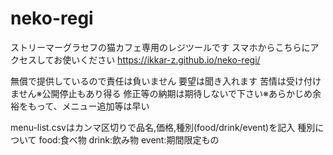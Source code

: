 # neko-regi
ストリーマーグラセフの猫カフェ専用のレジツールです
スマホからこちらにアクセスしてお使いください
https://ikkar-z.github.io/neko-regi/

無償で提供しているので責任は負いません
要望は聞き入れます
苦情は受け付けません※公開停止もあり得る
修正等の納期は期待しないで下さい※あらかじめ余裕をもって、メニュー追加等は早い
 
menu-list.csvはカンマ区切りで品名,価格,種別(food/drink/event)を記入
  種別について
  food:食べ物
  drink:飲み物
  event:期間限定もの
